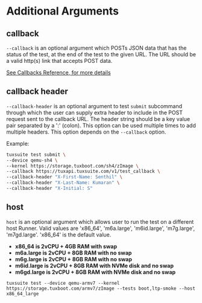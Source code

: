 # Additional Arguments

## callback

`--callback` is an optional argument which POSTs JSON data that has
the status of the test, at the end of the test to the given URL. The
URL should be a valid http(s) link that accepts POST data.

[See Callbacks Reference, for more details](../../callbacks.md)

## callback header

`--callback-header` is an optional argument to test `submit`
subcommand through which the user can supply extra header to include
in the POST request sent to the callback URL. The header string should
be a key value pair separated by a ':' (colon). This option can be
used multiple times to add multiple headers. This option depends on
the `--callback` option.

Example:

```sh
tuxsuite test submit \
--device qemu-sh4 \
--kernel https://storage.tuxboot.com/sh4/zImage \
--callback https://tuxapi.tuxsuite.com/v1/test_callback \
--callback-header "X-First-Name: Senthil" \
--callback-header "X-Last-Name: Kumaran" \
--callback-header "X-Initial: S"
```

## host

`host` is an optional argument which allows user to run the test on a different host Runner. Valid values are 'x86_64', 'm6a.large', 'm6id.large', 'm7g.large', 'm7gd.large'. 'x86_64' is the default value.

* **x86_64 is 2vCPU + 4GB RAM with swap**
* **m6a.large is 2vCPU + 8GB RAM with no swap**
* **m6g.large is 2vCPU + 8GB RAM with no swap**
* **m6id.large is 2vCPU + 8GB RAM with NVMe disk and no swap**
* **m6gd.large is 2vCPU + 8GB RAM with NVMe disk and no swap**

```
tuxsuite test --device qemu-armv7 --kernel https://storage.tuxboot.com/armv7/zImage --tests boot,ltp-smoke --host x86_64_large
```
